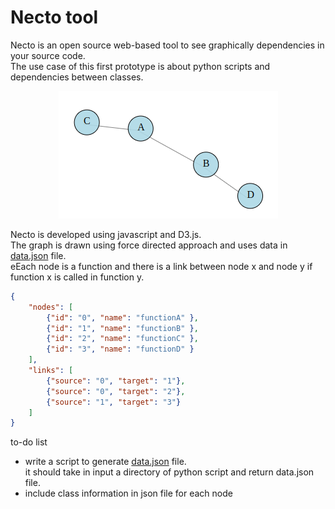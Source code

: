 # Necto tool
Necto is an open source web-based tool to see graphically dependencies in your source code. <br>
The use case of this first prototype is about python scripts and dependencies between classes.

<div align="center">
  <img src="https://github.com/mariocuomo/necto/blob/main/imgs/graph.png">
</div>

Necto is developed using javascript and D3.js.<br>
The graph is drawn using force directed approach and uses data in [data.json](https://github.com/mariocuomo/necto/blob/main/necto-tool/data.json) file. <br>
eEach node is a function and there is a link between node x and node y if function x is called in function y.
``` json
{
	"nodes": [
		{"id": "0", "name": "functionA" }, 
		{"id": "1", "name": "functionB" }, 
		{"id": "2", "name": "functionC" },
		{"id": "3", "name": "functionD" }
	],
	"links": [
		{"source": "0", "target": "1"}, 
		{"source": "0", "target": "2"},
		{"source": "1", "target": "3"}
	]
}
```

to-do list
- write a script to generate [data.json](https://github.com/mariocuomo/necto/blob/main/necto-tool/data.json) file.<br>
  it should take in input a directory of python script and return data.json file.
- include class information in json file for each node

